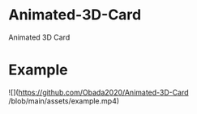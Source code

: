 # Animated-3D-Card

Animated 3D Card 

# Example 
![](https://github.com/Obada2020/Animated-3D-Card
/blob/main/assets/example.mp4)
